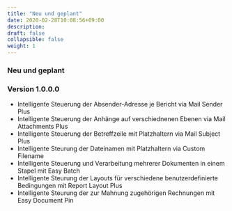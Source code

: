 ```yaml
---
title: "Neu und geplant"
date: 2020-02-28T10:08:56+09:00
description: 
draft: false
collapsible: false
weight: 1
---
```

### Neu und geplant


### Version 1.0.0.0
- Intelligente Steuerung der Absender-Adresse je Bericht via Mail Sender Plus
- Intelligente Steuerung der Anhänge auf verschiednenen Ebenen via Mail Attachments Plus
- Intelligente Steuerung der Betreffzeile mit Platzhaltern via Mail Subject Plus
- Intelligente Steurung der Dateinamen mit Platzhaltern via Custom Filename
- Intelligente Steuerung und Verarbeitung mehrerer Dokumenten in einem Stapel mit Easy Batch
- Intelligente Steurung der Layouts für verschiedene benutzerdefinierte Bedingungen mit Report Layout Plus
- Intelligente Steurung der zur Mahnung zugehörigen Rechnungen mit Easy Document Pin
